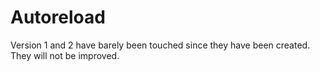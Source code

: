 # Autoreload

Version 1 and 2 have barely been touched since they have been created. They will not be improved.
